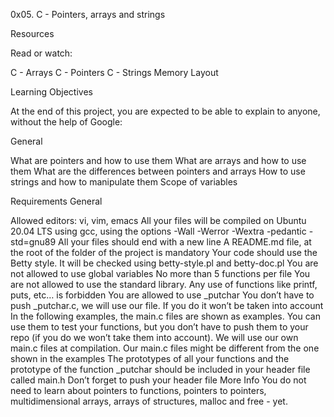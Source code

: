 0x05. C - Pointers, arrays and strings

Resources

Read or watch:

  C - Arrays
  C - Pointers
  C - Strings
  Memory Layout

Learning Objectives

  At the end of this project, you are expected to be able to explain to anyone, without the help of Google:

General

  What are pointers and how to use them
  What are arrays and how to use them
  What are the differences between pointers and arrays
  How to use strings and how to manipulate them
  Scope of variables

Requirements
General

  Allowed editors: vi, vim, emacs
  All your files will be compiled on Ubuntu 20.04 LTS using gcc, using the options -Wall -Werror -Wextra -pedantic -std=gnu89
  All your files should end with a new line
  A README.md file, at the root of the folder of the project is mandatory
  Your code should use the Betty style. It will be checked using betty-style.pl and betty-doc.pl
  You are not allowed to use global variables
  No more than 5 functions per file
  You are not allowed to use the standard library. Any use of functions like printf, puts, etc… is forbidden
  You are allowed to use _putchar
  You don’t have to push _putchar.c, we will use our file. If you do it won’t be taken into account
  In the following examples, the main.c files are shown as examples. You can use them to test your functions, but you don’t have to push them to your repo (if you do we won’t take them into account). We will use our own main.c files at compilation. Our main.c files might be different from the one shown in the examples
  The prototypes of all your functions and the prototype of the function _putchar should be included in your header file called main.h
  Don’t forget to push your header file
  More Info
  You do not need to learn about pointers to functions, pointers to pointers, multidimensional arrays, arrays of structures, malloc and free - yet.
